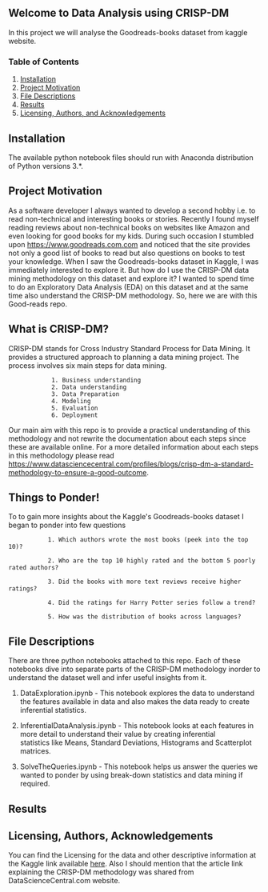 ## Welcome to Data Analysis using CRISP-DM
In this project we will analyse the Goodreads-books dataset from kaggle website. 

### Table of Contents

1. [Installation](#installation)
2. [Project Motivation](#motivation)
3. [File Descriptions](#files)
4. [Results](#results)
5. [Licensing, Authors, and Acknowledgements](#licensing)

## Installation <a name="installation"></a>

The available python notebook files should run with Anaconda distribution of Python versions 3.*.

## Project Motivation<a name="motivation"></a>

As a software developer I always wanted to develop a second hobby i.e. to read non-technical and interesting books or stories. Recently I found myself reading reviews about non-technical books on websites like Amazon and even looking for good books for my kids. During such occasion I stumbled upon https://www.goodreads.com.com and noticed that the site provides not only a good list of books to read but also questions on books to test your knowledge. When I saw the Goodreads-books dataset in Kaggle, I was immediately interested to explore it. But how do I use the CRISP-DM data mining methodology on this dataset and explore it? I wanted to spend time to do an Exploratory Data Analysis (EDA) on this dataset and at the same time also understand the CRISP-DM methodology. So, here we are with this Good-reads repo.

## What is CRISP-DM?<a name="CRISP-DM"></a>

CRISP-DM stands for Cross Industry Standard Process for Data Mining. It provides a structured approach to planning a data mining project.
The process involves six main steps for data mining.
				
                1. Business understanding
                2. Data understanding
                3. Data Preparation
                4. Modeling
                5. Evaluation
                6. Deployment

Our main aim with this repo is to provide a practical understanding of this methodology and not rewrite the documentation about each steps since these are available online. For a more detailed information about each steps in this methodology please read https://www.datasciencecentral.com/profiles/blogs/crisp-dm-a-standard-methodology-to-ensure-a-good-outcome.

## Things to Ponder!<a name="Questions"></a>

To to gain more insights about the Kaggle's Goodreads-books dataset I began to ponder into few questions 

               1. Which authors wrote the most books (peek into the top 10)?
		
		       2. Who are the top 10 highly rated and the bottom 5 poorly rated authors?
			   
               3. Did the books with more text reviews receive higher ratings?
		
               4. Did the ratings for Harry Potter series follow a trend?
		
               5. How was the distribution of books across languages?

## File Descriptions <a name="files"></a>

There are three python notebooks attached to this repo. Each of these notebooks dive into separate parts of the CRISP-DM methodology inorder to understand the dataset well and infer useful insights from it.

1. DataExploration.ipynb - This notebook explores the data to understand the features available in data and also makes the data ready to create 
                           inferential statistics.
				
2. InferentialDataAnalysis.ipynb - This notebook looks at each features in more detail to understand their value by creating inferential  
                                   statistics like Means, Standard Deviations, Histograms and Scatterplot matrices.

3. SolveTheQueries.ipynb - This notebook helps us answer the queries we wanted to ponder by using break-down statistics and data mining if 
                           required.
			   
## Results<a name="results"></a>


## Licensing, Authors, Acknowledgements<a name="licensing"></a>

You can find the Licensing for the data and other descriptive information at the Kaggle link available [here](https://www.kaggle.com/jealousleopard/goodreadsbooks). Also I should mention that the article link explaining the CRISP-DM methodology was shared from DataScienceCentral.com website.

